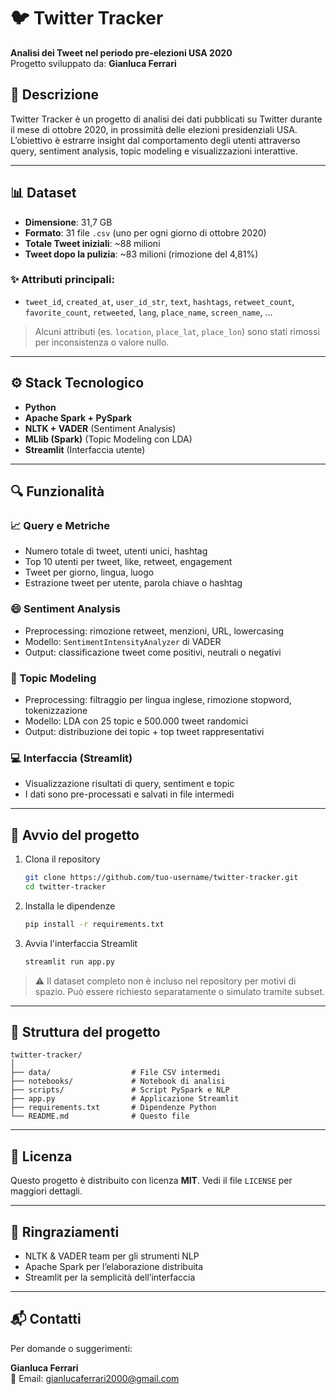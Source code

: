 
# 🐦 Twitter Tracker

**Analisi dei Tweet nel periodo pre-elezioni USA 2020**  
Progetto sviluppato da: **Gianluca Ferrari**  

## 📄 Descrizione

Twitter Tracker è un progetto di analisi dei dati pubblicati su Twitter durante il mese di ottobre 2020, in prossimità delle elezioni presidenziali USA. L’obiettivo è estrarre insight dal comportamento degli utenti attraverso query, sentiment analysis, topic modeling e visualizzazioni interattive.

---

## 📊 Dataset

- **Dimensione**: 31,7 GB
- **Formato**: 31 file `.csv` (uno per ogni giorno di ottobre 2020)
- **Totale Tweet iniziali**: ~88 milioni  
- **Tweet dopo la pulizia**: ~83 milioni (rimozione del 4,81%)

### ✨ Attributi principali:
- `tweet_id`, `created_at`, `user_id_str`, `text`, `hashtags`, `retweet_count`, `favorite_count`, `retweeted`, `lang`, `place_name`, `screen_name`, ...

> Alcuni attributi (es. `location`, `place_lat`, `place_lon`) sono stati rimossi per inconsistenza o valore nullo.

---

## ⚙️ Stack Tecnologico

- **Python**
- **Apache Spark + PySpark**
- **NLTK + VADER** (Sentiment Analysis)
- **MLlib (Spark)** (Topic Modeling con LDA)
- **Streamlit** (Interfaccia utente)

---

## 🔍 Funzionalità

### 📈 Query e Metriche
- Numero totale di tweet, utenti unici, hashtag
- Top 10 utenti per tweet, like, retweet, engagement
- Tweet per giorno, lingua, luogo
- Estrazione tweet per utente, parola chiave o hashtag

### 😄 Sentiment Analysis
- Preprocessing: rimozione retweet, menzioni, URL, lowercasing
- Modello: `SentimentIntensityAnalyzer` di VADER
- Output: classificazione tweet come positivi, neutrali o negativi

### 🧠 Topic Modeling
- Preprocessing: filtraggio per lingua inglese, rimozione stopword, tokenizzazione
- Modello: LDA con 25 topic e 500.000 tweet randomici
- Output: distribuzione dei topic + top tweet rappresentativi

### 💻 Interfaccia (Streamlit)
- Visualizzazione risultati di query, sentiment e topic
- I dati sono pre-processati e salvati in file intermedi

---

## 🚀 Avvio del progetto

1. Clona il repository  
   ```bash
   git clone https://github.com/tuo-username/twitter-tracker.git
   cd twitter-tracker
   ```

2. Installa le dipendenze  
   ```bash
   pip install -r requirements.txt
   ```

3. Avvia l'interfaccia Streamlit  
   ```bash
   streamlit run app.py
   ```

> ⚠️ Il dataset completo non è incluso nel repository per motivi di spazio. Può essere richiesto separatamente o simulato tramite subset.

---

## 📁 Struttura del progetto

```text
twitter-tracker/
│
├── data/                  # File CSV intermedi
├── notebooks/             # Notebook di analisi
├── scripts/               # Script PySpark e NLP
├── app.py                 # Applicazione Streamlit
├── requirements.txt       # Dipendenze Python
└── README.md              # Questo file
```

---

## 📜 Licenza

Questo progetto è distribuito con licenza **MIT**. Vedi il file `LICENSE` per maggiori dettagli.

---

## 🤝 Ringraziamenti

- NLTK & VADER team per gli strumenti NLP
- Apache Spark per l’elaborazione distribuita
- Streamlit per la semplicità dell’interfaccia

---

## 📬 Contatti

Per domande o suggerimenti:

**Gianluca Ferrari**  
📧 Email: gianlucaferrari2000@gmail.com
